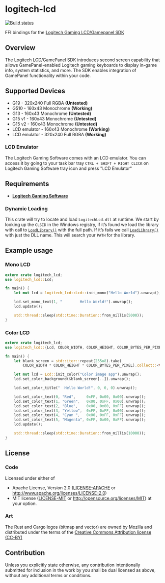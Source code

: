 # logitech-lcd
[![Build status](https://ci.appveyor.com/api/projects/status/sf8ladr0v2pdqigd?svg=true)](https://ci.appveyor.com/project/henninglive/logitech-lcd)

FFI bindings for the [Logitech Gaming LCD/Gamepanel SDK][SDK]

## Overview
The Logitech LCD/GamePanel SDK introduces second screen capability that allows GamePanel-enabled Logitech gaming keyboards to display in-game info, system statistics, and more. The SDK enables integration of GamePanel functionality within your code.

## Supported Devices
- G19 - 320x240 Full RGBA **(Untested)**
- G510 - 160x43 Monochrome **(Working)**
- G13 - 160x43 Monochrome **(Untested)**
- G15 v1 - 160x43 Monochrome **(Untested)**
- G15 v2 - 160x43 Monochrome **(Untested)**
- LCD emulator - 160x43 Monochrome  **(Working)**
- LCD emulator - 320x240 Full RGBA  **(Working)**

### LCD Emulator
The Logitech Gaming Software comes with an LCD emulator. You can access it by going to your task bar tray `CTRL + SHIFT + RIGHT CLICK` on Logitech Gaming Software tray icon and press "LCD Emulator"

## Requirements
- **[Logitech Gaming Software][LGS]**

### Dynamic Loading
This crate will try to locate and load `LogitechLcd.dll` at runtime. We start by looking up the `CLSID` in the Windows registry, if it’s found we load the library with call to [`LoadLibrary()`][LoadLibrary] with the full path. If it’s fails we call [`LoadLibrary()`][LoadLibrary] with just the DLL name. This will search your `PATH` for the library.

## Example usage
### Mono LCD
```rust
extern crate logitech_lcd;
use logitech_lcd::Lcd;

fn main() {
    let mut lcd = logitech_lcd::Lcd::init_mono("Hello World").unwrap();

    lcd.set_mono_text(1, "        Hello World!").unwrap();
    lcd.update();

    std::thread::sleep(std::time::Duration::from_millis(5000));
}
```

### Color LCD
```rust
extern crate logitech_lcd;
use logitech_lcd::{Lcd, COLOR_WIDTH, COLOR_HEIGHT, COLOR_BYTES_PER_PIXEL};

fn main() {
    let blank_screen = std::iter::repeat(255u8).take(
        COLOR_WIDTH * COLOR_HEIGHT * COLOR_BYTES_PER_PIXEL).collect::<Vec<u8>>();

    let mut lcd = Lcd::init_color("Color image app").unwrap();
    lcd.set_color_background(&blank_screen[..]).unwrap();

    lcd.set_color_title("  Hello World!", 0, 0, 0).unwrap();

    lcd.set_color_text(0, "Red",     0xFF, 0x00, 0x00).unwrap();
    lcd.set_color_text(1, "Green",   0x00, 0xFF, 0x00).unwrap();
    lcd.set_color_text(2, "Blue",    0x00, 0x00, 0xFF).unwrap();
    lcd.set_color_text(3, "Yellow",  0xFF, 0xFF, 0x00).unwrap();
    lcd.set_color_text(4, "Cyan ",   0x00, 0xFF, 0xFF).unwrap();
    lcd.set_color_text(5, "Magenta", 0xFF, 0x00, 0xFF).unwrap();
    lcd.update();

    std::thread::sleep(std::time::Duration::from_millis(10000));
}
```

## License
### Code
Licensed under either of
 * Apache License, Version 2.0 ([LICENSE-APACHE](LICENSE-APACHE) or http://www.apache.org/licenses/LICENSE-2.0)
 * MIT license ([LICENSE-MIT](LICENSE-MIT) or http://opensource.org/licenses/MIT)
at your option.

### Art
The Rust and Cargo logos (bitmap and vector) are owned by Mozilla and distributed under the terms of the [Creative Commons Attribution license (CC-BY)](https://creativecommons.org/licenses/by/4.0/)

## Contribution
Unless you explicitly state otherwise, any contribution intentionally submitted
for inclusion in the work by you shall be dual licensed as above, without any
additional terms or conditions.

[SDK]: http://gaming.logitech.com/en-us/developers
[LGS]: http://support.logitech.com/en_us/software/lgs
[LoadLibrary]: https://msdn.microsoft.com/en-us/library/windows/desktop/ms684175.aspx
